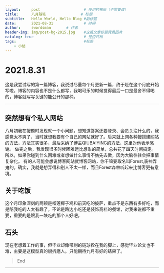 ```yaml
---
layout:     post   				    # 使用的布局（不需要改）
title:      八月随笔 				# 标题 
subtitle:   Hello World, Hello Blog #副标题
date:       2021-08-31 				# 时间
author:     swordsman       # 作者
header-img: img/post-bg-2015.jpg 	#这篇文章标题背景图片
catalog: true 						# 是否归档
tags:								#标签
    - 小结 
---
```


# 2021.8.31

这是我尝试写的第一篇博客，我说过尽量每个月更新一篇，终于赶在这个月底开始写啦。博客的内容也不是什么都写，我喝可乐的时候觉得最后一口是最舍不得喝的，博客就写写关键的能公开的那种。

--------------

## 突然想有个私人网站
八月初我在搜题时发现就一个小问题，想知道答案还要登录、会员关注什么的，我感觉太不爽了，当时就想我要有个自己的网站就好了。后来就上网各种搜搭建网站的方法，方法其实很多，最后采纳了博主QIUBAIYING的方法，这里对他表示感谢。
做完之后，我发现很多时候困难远比想象的简单，总共花了四天时间搞定。所以，如果你碰到什么困难或者想做什么事情不妨先去做，因为大脑往往会把事情复杂化。
有的人可能会想说博客网站就博客网站，你干嘛要取名叫Forest,装神弄鬼的。确实，我就是想弄得和别人不太一样，而且Forest森林听起来比博客更有意境。

## 关于吃饭
这个月印象深刻的两顿是榴莲椰子鸡和前天吃的披萨，重点不是东西有多好吃，而是陪我吃的人太有趣了。不论是路边小吃还是装饰高档的餐馆，对我来说都不重要，重要的是跟我一块吃的那个人好吧。

## 石头
现在老想着工作的事，但毕业却像带刺的链球拴在我的脚上，感觉毕业论文也不难，主要是这模型真的很折磨人。只能期待九月有好的结果了。

> End

------------------------

